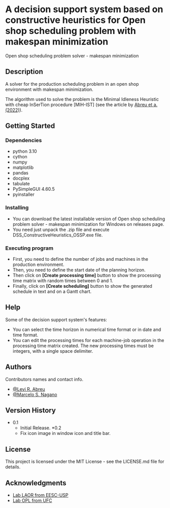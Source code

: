 # A decision support system based on constructive heuristics for Open shop scheduling problem with makespan minimization

Open shop scheduling problem solver - makespan minimization

## Description

A solver for the production scheduling problem in an open shop environment with makespan minimization. 

The algorithm used to solve the problem is the Minimal Idleness Heuristic with cheap InSerTion procedure [MIH-IST] (see the article by [Abreu et a. (2022)](https://doi.org/10.1016/j.cor.2022.105744)).

## Getting Started

### Dependencies

* python 3.10
* cython
* numpy
* matplotlib
* pandas
* docplex
* tabulate
* PySimpleGUI 4.60.5
* pyinstaller

### Installing

* You can download the latest installable version of Open shop scheduling problem solver - makespan minimization for Windows on releases page.
* You need just unpack the .zip file and execute DSS_ConstructiveHeuristics_OSSP.exe file.

### Executing program

* First, you need to define the number of jobs and machines in the production environment.
* Then, you need to define the start date of the planning horizon.
* Then click on **[Create processing time]** button to show the processing time matrix with random times between 0 and 1.
* Finally, click on **[Create scheduling]** button to show the generated schedule in text and on a Gantt chart.

## Help

Some of the decision support system's features:

* You can select the time horizon in numerical time format or in date and time format.
* You can edit the processing times for each machine-job operation in the processing time matrix created. The new processing times must be integers, with a single space delimiter.

## Authors

Contributors names and contact info.
  
* [@Levi R. Abreu](https://scholar.google.com.br/citations?user=hbm0KAoAAAAJ)
* [@Marcelo S. Nagano](https://scholar.google.com.br/citations?user=hbm0KAoAAAAJ)

## Version History

* 0.1
    * Initial Release.
*0.2
	* Fix icon image in window icon and title bar.

## License

This project is licensed under the MIT License - see the LICENSE.md file for details.

## Acknowledgments

* [Lab LAOR from EESC-USP](http://www.laor.prod.eesc.usp.br/)
* [Lab OPL from UFC](http://www.opl.ufc.br/en/)